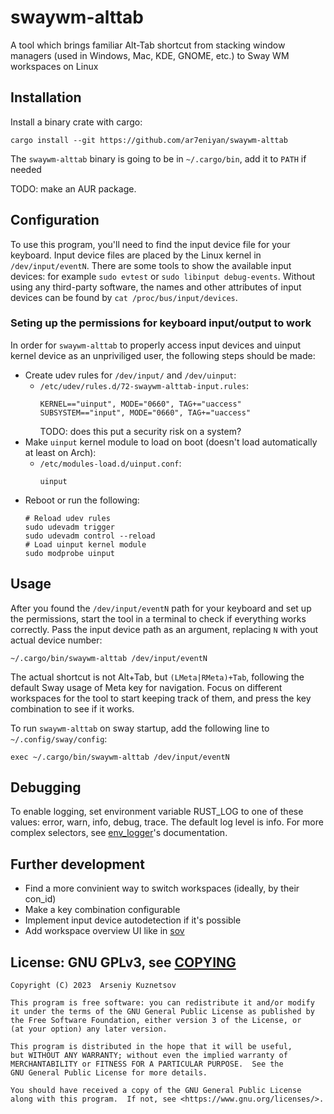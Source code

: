 # swaywm-alttab

A tool which brings familiar Alt-Tab shortcut from stacking window managers (used in Windows, Mac, KDE, GNOME, etc.) to Sway WM workspaces on Linux

## Installation

Install a binary crate with cargo:
```
cargo install --git https://github.com/ar7eniyan/swaywm-alttab
```
The `swaywm-alttab` binary is going to be in `~/.cargo/bin`, add it to `PATH` if needed

TODO: make an AUR package.

## Configuration

To use this program, you'll need to find the input device file for your keyboard. Input device files are placed by the Linux kernel in `/dev/input/eventN`. There are some tools to show the available input devices: for example `sudo evtest` or `sudo libinput debug-events`. Without using any third-party software, the names and other attributes of input devices can be found by `cat /proc/bus/input/devices`.

### Seting up the permissions for keyboard input/output to work

In order for `swaywm-alttab` to properly access input devices and uinput kernel device as an unpriviliged user, the following steps should be made:
- Create udev rules for `/dev/input/` and `/dev/uinput`:
    -  `/etc/udev/rules.d/72-swaywm-alttab-input.rules`:
        ```
        KERNEL=="uinput", MODE="0660", TAG+="uaccess"
        SUBSYSTEM=="input", MODE="0660", TAG+="uaccess"
        ```
        TODO: does this put a security risk on a system?
- Make `uinput` kernel module to load on boot (doesn't load automatically at least on Arch):
    - `/etc/modules-load.d/uinput.conf`:
        ```
        uinput
        ```
- Reboot or run the following:
    ```
    # Reload udev rules
    sudo udevadm trigger
    sudo udevadm control --reload
    # Load uinput kernel module
    sudo modprobe uinput
    ```

## Usage

After you found the `/dev/input/eventN` path for your keyboard and set up the permissions, start the tool in a terminal to check if everything works correctly. Pass the input device path as an argument, replacing `N` with yout actual device number:
```
~/.cargo/bin/swaywm-alttab /dev/input/eventN
```
The actual shortcut is not Alt+Tab, but `(LMeta|RMeta)+Tab`, following the default Sway usage of Meta key for navigation. Focus on different workspaces for the tool to start keeping track of them, and press the key combination to see if it works.

To run `swaywm-alttab` on sway startup, add the following line to `~/.config/sway/config`:
```
exec ~/.cargo/bin/swaywm-alttab /dev/input/eventN
```

## Debugging

To enable logging, set environment variable RUST_LOG to one of these values: error, warn, info, debug, trace. The default log level is info. For more complex selectors, see [env_logger](https://docs.rs/env_logger/latest/env_logger/#enabling-logging)'s documentation.

## Further development

- Find a more convinient way to switch workspaces (ideally, by their con_id)
- Make a key combination configurable
- Implement input device autodetection if it's possible
- Add workspace overview UI like in [sov](https://github.com/milgra/sov)

## License: GNU GPLv3, see [COPYING](COPYING)

```
Copyright (C) 2023  Arseniy Kuznetsov

This program is free software: you can redistribute it and/or modify
it under the terms of the GNU General Public License as published by
the Free Software Foundation, either version 3 of the License, or
(at your option) any later version.

This program is distributed in the hope that it will be useful,
but WITHOUT ANY WARRANTY; without even the implied warranty of
MERCHANTABILITY or FITNESS FOR A PARTICULAR PURPOSE.  See the
GNU General Public License for more details.

You should have received a copy of the GNU General Public License
along with this program.  If not, see <https://www.gnu.org/licenses/>.
```